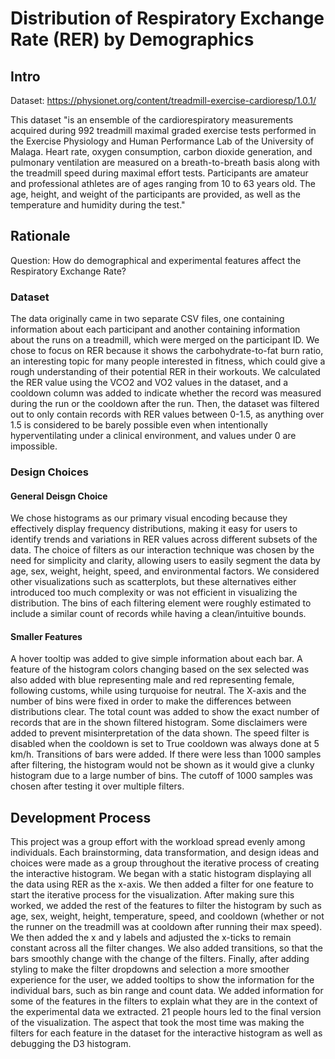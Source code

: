 # Distribution of Respiratory Exchange Rate (RER) by Demographics

## Intro
Dataset: https://physionet.org/content/treadmill-exercise-cardioresp/1.0.1/

This dataset "is an ensemble of the cardiorespiratory measurements acquired during 992 treadmill maximal graded exercise tests performed in the Exercise Physiology and Human Performance Lab of the University of Malaga. Heart rate, oxygen consumption, carbon dioxide generation, and pulmonary ventilation are measured on a breath-to-breath basis along with the treadmill speed during maximal effort tests. Participants are amateur and professional athletes are of ages ranging from 10 to 63 years old. The age, height, and weight of the participants are provided, as well as the temperature and humidity during the test."

## Rationale
Question: How do demographical and experimental features affect the Respiratory Exchange Rate?

### Dataset
The data originally came in two separate CSV files, one containing information about each participant and another containing information about the runs on a treadmill, which were merged on the participant ID. We chose to focus on RER because it shows the carbohydrate-to-fat burn ratio, an interesting topic for many people interested in fitness, which could give a rough understanding of their potential RER in their workouts. We calculated the RER value using the VCO2 and VO2 values in the dataset, and a cooldown column was added to indicate whether the record was measured during the run or the cooldown after the run. Then, the dataset was filtered out to only contain records with RER values between 0-1.5, as anything over 1.5 is considered to be barely possible even when intentionally hyperventilating under a clinical environment, and values under 0 are impossible.

### Design Choices
#### General Deisgn Choice
We chose histograms as our primary visual encoding because they effectively display frequency distributions, making it easy for users to identify trends and variations in RER values across different subsets of the data. The choice of filters as our interaction technique was chosen by the need for simplicity and clarity, allowing users to easily segment the data by age, sex, weight, height, speed, and environmental factors. We considered other visualizations such as scatterplots, but these alternatives either introduced too much complexity or was not efficient in visualizing the distribution. The bins of each filtering element were roughly estimated to include a similar count of records while having a clean/intuitive bounds.

#### Smaller Features
A hover tooltip was added to give simple information about each bar. A feature of the histogram colors changing based on the sex selected was also added with blue representing male and red representing female, following customs, while using turquoise for neutral. The X-axis and the number of bins were fixed in order to make the differences between distributions clear. The total count was added to show the exact number of records that are in the shown filtered histogram. Some disclaimers were added to prevent misinterpretation of the data shown. The speed filter is disabled when the cooldown is set to True cooldown was always done at 5 km/h. Transitions of bars were added. If there were less than 1000 samples after filtering, the histogram would not be shown as it would give a clunky histogram due to a large number of bins. The cutoff of 1000 samples was chosen after testing it over multiple filters.

## Development Process

This project was a group effort with the workload spread evenly among individuals. Each brainstorming, data transformation, and design ideas and choices were made as a group throughout the iterative process of creating the interactive histogram. We began with a static histogram displaying all the data using RER as the x-axis. We then added a filter for one feature to start the iterative process for the visualization. After making sure this worked, we added the rest of the features to filter the histogram by such as age, sex, weight, height, temperature, speed, and cooldown (whether or not the runner on the treadmill was at cooldown after running their max speed). We then added the x and y labels and adjusted the x-ticks to remain constant across all the filter changes. We also added transitions, so that the bars smoothly change with the change of the filters. Finally, after adding styling to make the filter dropdowns and selection a more smoother experience for the user, we added tooltips to show the information for the individual bars, such as bin range and count data. We added information for some of the features in the filters to explain what they are in the context of the experimental data we extracted. 21 people hours led to the final version of the visualization. The aspect that took the most time was making the filters for each feature in the dataset for the interactive histogram as well as debugging the D3 histogram.
